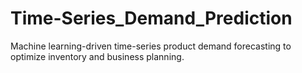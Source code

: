 # Time-Series_Demand_Prediction
Machine learning-driven time-series product demand forecasting to optimize inventory and business planning.

